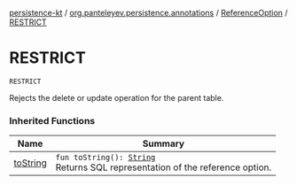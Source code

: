 [persistence-kt](../../index.md) / [org.panteleyev.persistence.annotations](../index.md) / [ReferenceOption](index.md) / [RESTRICT](.)

# RESTRICT

`RESTRICT`

Rejects the delete or update operation for the parent table.

### Inherited Functions

| Name | Summary |
|---|---|
| [toString](to-string.md) | `fun toString(): `[`String`](https://kotlinlang.org/api/latest/jvm/stdlib/kotlin/-string/index.html)<br>Returns SQL representation of the reference option. |
